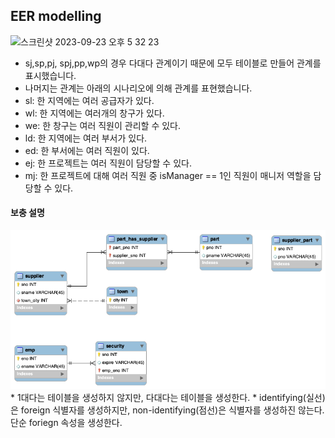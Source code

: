 ## EER modelling
<img width="900" alt="스크린샷 2023-09-23 오후 5 32 23" src="https://github.com/YeoJiSu/DataBase/assets/76769044/289a6b6f-9535-4770-bd81-110912bf2ccb">

- sj,sp,pj, spj,pp,wp의 경우 다대다 관계이기 때문에 모두 테이블로 만들어 관계를 표시했습니다. 
- 나머지는 관계는 아래의 시나리오에 의해 관계를 표현했습니다.
- sl: 한 지역에는 여러 공급자가 있다. 
- wl: 한 지역에는 여러개의 창구가 있다. 
- we: 한 창구는 여러 직원이 관리할 수 있다. 
- ld: 한 지역에는 여러 부서가 있다. 
- ed: 한 부서에는 여러 직원이 있다. 
- ej: 한 프로젝트는 여러 직원이 담당할 수 있다. 
- mj: 한 프로젝트에 대해 여러 직원 중 isManager == 1인 직원이 매니저 역할을 담당할 수 있다. 

#### 보충 설명
<img width="800" src="https://github.com/YeoJiSu/DataBase/blob/main/2/20230926.png">
* 1대다는 테이블을 생성하지 않지만, 다대다는 테이블을 생성한다. 
* identifying(실선)은 foreign 식별자를 생성하지만, non-identifying(점선)은 식별자를 생성하진 않는다. 단순 foriegn 속성을 생성한다. 
